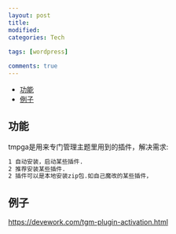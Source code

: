 ```yaml
---
layout: post
title:
modified:
categories: Tech
 
tags: [wordpress]

comments: true
---
```



<!-- TOC -->

- [功能](#功能)
- [例子](#例子)

<!-- /TOC -->

## 功能
tmpga是用来专门管理主题里用到的插件，解决需求:
```sh
1 自动安装，启动某些插件.
2 推荐安装某些插件.
2 插件可以是本地安装zip包.如自己魔改的某些插件，
```
## 例子

<https://devework.com/tgm-plugin-activation.html>


